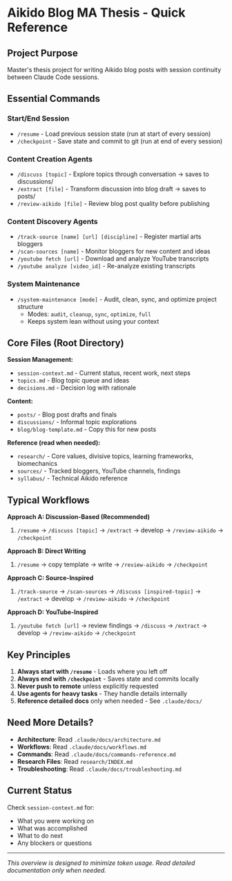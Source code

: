 # Aikido Blog MA Thesis - Quick Reference

## Project Purpose
Master's thesis project for writing Aikido blog posts with session continuity between Claude Code sessions.

## Essential Commands

### Start/End Session
- `/resume` - Load previous session state (run at start of every session)
- `/checkpoint` - Save state and commit to git (run at end of every session)

### Content Creation Agents
- `/discuss [topic]` - Explore topics through conversation → saves to discussions/
- `/extract [file]` - Transform discussion into blog draft → saves to posts/
- `/review-aikido [file]` - Review blog post quality before publishing

### Content Discovery Agents
- `/track-source [name] [url] [discipline]` - Register martial arts bloggers
- `/scan-sources [name]` - Monitor bloggers for new content and ideas
- `/youtube fetch [url]` - Download and analyze YouTube transcripts
- `/youtube analyze [video_id]` - Re-analyze existing transcripts

### System Maintenance
- `/system-maintenance [mode]` - Audit, clean, sync, and optimize project structure
  - Modes: `audit`, `cleanup`, `sync`, `optimize`, `full`
  - Keeps system lean without using your context

## Core Files (Root Directory)

**Session Management:**
- `session-context.md` - Current status, recent work, next steps
- `topics.md` - Blog topic queue and ideas
- `decisions.md` - Decision log with rationale

**Content:**
- `posts/` - Blog post drafts and finals
- `discussions/` - Informal topic explorations
- `blog/blog-template.md` - Copy this for new posts

**Reference (read when needed):**
- `research/` - Core values, divisive topics, learning frameworks, biomechanics
- `sources/` - Tracked bloggers, YouTube channels, findings
- `syllabus/` - Technical Aikido reference

## Typical Workflows

**Approach A: Discussion-Based (Recommended)**
1. `/resume` → `/discuss [topic]` → `/extract` → develop → `/review-aikido` → `/checkpoint`

**Approach B: Direct Writing**
1. `/resume` → copy template → write → `/review-aikido` → `/checkpoint`

**Approach C: Source-Inspired**
1. `/track-source` → `/scan-sources` → `/discuss [inspired-topic]` → `/extract` → develop → `/review-aikido` → `/checkpoint`

**Approach D: YouTube-Inspired**
1. `/youtube fetch [url]` → review findings → `/discuss` → `/extract` → develop → `/review-aikido` → `/checkpoint`

## Key Principles

1. **Always start with `/resume`** - Loads where you left off
2. **Always end with `/checkpoint`** - Saves state and commits locally
3. **Never push to remote** unless explicitly requested
4. **Use agents for heavy tasks** - They handle details internally
5. **Reference detailed docs** only when needed - See `.claude/docs/`

## Need More Details?

- **Architecture**: Read `.claude/docs/architecture.md`
- **Workflows**: Read `.claude/docs/workflows.md`
- **Commands**: Read `.claude/docs/commands-reference.md`
- **Research Files**: Read `research/INDEX.md`
- **Troubleshooting**: Read `.claude/docs/troubleshooting.md`

## Current Status

Check `session-context.md` for:
- What you were working on
- What was accomplished
- What to do next
- Any blockers or questions

---

*This overview is designed to minimize token usage. Read detailed documentation only when needed.*
